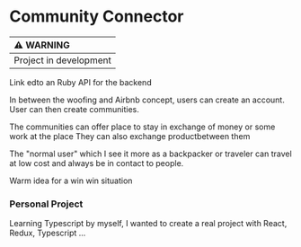 # Community Connector


| :warning: WARNING          |
|:---------------------------|
| Project in development     |

Link edto an Ruby API for the backend

In between the woofing and Airbnb concept, users can create an account.
User can then create communities.

The communities can offer place to stay in exchange of money or some work at the place
They can also exchange productbetween them

The "normal user" which I see it more as a backpacker or traveler can travel at low cost and always be in contact to people.

Warm idea for a win win situation


### Personal Project

Learning Typescript by myself, I wanted to create a real project with React, Redux, Typescript ...
